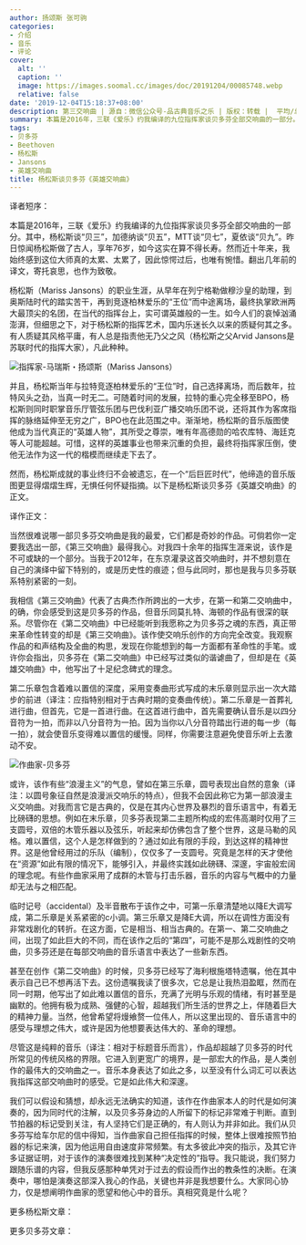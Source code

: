 ```yaml
---
author: 扬颂斯 张可驹
categories:
- 介绍
- 音乐
- 评论
cover:
  alt: ''
  caption: ''
  image: https://images.soomal.cc/images/doc/20191204/00085748.webp
  relative: false
date: '2019-12-04T15:18:37+08:00'
description: 第三交响曲 | 源自：微信公众号-品古典音乐之乐 | 版权：转载 |  平均/总评分：10.00/20
summary: 本篇是2016年，三联《爱乐》约我编译的九位指挥家谈贝多芬全部交响曲的一部分。其中，杨松斯谈“贝三”，加德纳谈“贝五”，MTT谈“贝七”，夏依谈“贝九”。昨日惊闻杨松斯做了古人，享年76岁，如今这实在算不得长寿。然而近十年来，我始终感到这位大师真的太累、太累了……
tags:
- 贝多芬
- Beethoven
- 杨松斯
- Jansons
- 英雄交响曲
title: 杨松斯谈贝多芬《英雄交响曲》
---
```


译者短序：

本篇是2016年，三联《爱乐》约我编译的九位指挥家谈贝多芬全部交响曲的一部分。其中，杨松斯谈“贝三”，加德纳谈“贝五”，MTT谈“贝七”，夏依谈“贝九”。昨日惊闻杨松斯做了古人，享年76岁，如今这实在算不得长寿。然而近十年来，我始终感到这位大师真的太累、太累了，因此惊愕过后，也唯有惋惜。翻出几年前的译文，寄托哀思，也作为致敬。

杨松斯（Mariss Jansons）的职业生涯，从早年在列宁格勒做穆沙皇的助理，到奥斯陆时代的踏实苦干，再到竞逐柏林爱乐的“王位”而中途离场，最终执掌欧洲两大最顶尖的名团，在当代的指挥台上，实可谓英雄般的一生。如今人们的哀悼汹涌澎湃，但细思之下，对于杨松斯的指挥艺术，国内乐迷长久以来的质疑何其之多。有人质疑其风格平庸，有人总是指责他无乃父之风（杨松斯之父Arvid Jansons是苏联时代的指挥大家），凡此种种。

![指挥家-马瑞斯・扬颂斯（Mariss Jansons）](https://images.soomal.cc/images/doc/20191204/00085747.webp)





并且，杨松斯当年与拉特竞逐柏林爱乐的“王位”时，自己选择离场，而后数年，拉特风头之劲，当真一时无二。可随着时间的发展，拉特的重心完全移至BPO，杨松斯则同时职掌音乐厅管弦乐团与巴伐利亚广播交响乐团不说，还将其作为客席指挥的脉络延伸至无穷之广，BPO也在此范围之中。渐渐地，杨松斯的音乐版图使他成为当代真正的“英雄人物”，其所受之尊崇，唯有年高德勋的哈农库特、海廷克等人可能超越。可惜，这样的英雄事业也带来沉重的负担，最终将指挥家压倒，使他无法作为这一代的楷模而继续走下去了。

然而，杨松斯成就的事业终归不会被遗忘，在一个“后巨匠时代”，他缔造的音乐版图更显得熠熠生辉，无惧任何怀疑指摘。以下是杨松斯谈贝多芬《英雄交响曲》的正文。

译作正文：

当然很难说哪一部贝多芬交响曲是我的最爱，它们都是奇妙的作品。可倘若你一定要我选出一部，《第三交响曲》最得我心。对我四十余年的指挥生涯来说，该作是不可或缺的一个部分。当我于2012年，在东京灌录这首交响曲时，并不想刻意在自己的演绎中留下特别的，或是历史性的痕迹；但与此同时，那也是我与贝多芬联系特别紧密的一刻。

我相信《第三交响曲》代表了古典杰作所跨出的一大步，在第一和第二交响曲中，的确，你会感受到这是贝多芬的作品，但音乐同莫扎特、海顿的作品有很深的联系。尽管你在《第二交响曲》中已经能听到我愿称之为贝多芬之魂的东西，真正带来革命性转变的却是《第三交响曲》。该作使交响乐创作的方向完全改变。我观察作品的和声结构及全曲的构思，发现在你能想到的每一方面都有革命性的手笔。或许你会指出，贝多芬在《第二交响曲》中已经写过类似的谐谑曲了，但却是在《英雄交响曲》中，他写出了十足纪念碑式的理念。

第二乐章包含着难以置信的深度，采用变奏曲形式写成的末乐章则显示出一次大踏步的前进（译注：应指特别相对于古典时期的变奏曲传统）。第二乐章是一首葬礼进行曲，但首先，它是一首进行曲。在这首进行曲中，首先需要确认音乐是以四分音符为一拍，而非以八分音符为一拍。因为当你以八分音符踏出行进的每一步（每一拍），就会使音乐变得难以置信的缓慢。同样，你需要注意避免使音乐听上去激动不安。

![作曲家-贝多芬](https://images.soomal.cc/images/doc/20150123/00048898.webp)





或许，该作有些“浪漫主义”的气息，譬如在第三乐章，圆号表现出自然的意象（译注：以圆号象征自然是浪漫派交响乐的特点），但我不会因此称它为第一部浪漫主义交响曲。对我而言它是古典的，仅是在其内心世界及暴烈的音乐语言中，有着无比磅礴的思想。例如在末乐章，贝多芬表现第二主题所构成的宏伟高潮时仅用了三支圆号，双倍的木管乐器以及弦乐，听起来却仿佛包含了整个世界，这是马勒的风格。难以置信，这个人是怎样做到的？通过如此有限的手段，到达这样的精神世界。这是他曾经用过的乐队（编制），仅仅多了一支圆号。究竟是怎样的天才使他在“资源”如此有限的情况下，能够引入，并最终实践如此磅礴、深邃，宇宙般宏阔的理念呢。有些作曲家采用了成群的木管与打击乐器，音乐的内容与气概中的力量却无法与之相匹配。

临时记号（accidental）及半音散布于该作之中，可第一乐章清楚地以降E大调写成，第二乐章是关系紧密的c小调。第三乐章又是降E大调，所以在调性方面没有非常戏剧化的转折。在这方面，它是相当、相当古典的。在第一、第二交响曲之间，出现了如此巨大的不同，而在该作之后的“第四”，可能不是那么戏剧性的交响曲，贝多芬还是在每部交响曲的音乐语言中表达了一些新东西。

甚至在创作《第二交响曲》的时候，贝多芬已经写了海利根施塔特遗嘱，他在其中表示自己已不想再活下去。这份遗嘱我读了很多次，它总是让我热泪盈眶，然而在同一时期，他写出了如此难以置信的音乐，充满了光明与乐观的情绪，有时甚至是幽默的。他拥有极为成熟、强健的心智，超越我们所生活的世界之上，伴随着巨大的精神力量。当然，他曾希望将熳飨赘一位伟人，所以这里出现的、音乐语言中的感受与理想之伟大，或许是因为他想要表达伟大的、革命的理想。

尽管这是纯粹的音乐（译注：相对于标题音乐而言），作品却超越了贝多芬的时代所常见的传统风格的界限。它进入到更宽广的境界，是一部宏大的作品，是人类创作的最伟大的交响曲之一。音乐本身表达了如此之多，以至没有什么词汇可以表达我指挥这部交响曲时的感受。它是如此伟大和深邃。

我们可以假设和猜想，却永远无法确实的知道，该作在作曲家本人的时代是如何演奏的，因为同时代的注解，以及贝多芬身边的人所留下的标记非常难于判断。直到节拍器的标记受到关注，有人坚持它们是正确的，有人则认为并非如此。我们从贝多芬写给车尔尼的信中得知，当作曲家自己担任指挥的时候，整体上很难按照节拍器的标记来演，因为他运用自由速度非常频繁。有太多彼此冲突的指示，及其它许多证据证明，对于该作的演奏很难找到某种“决定性的”指导。我只能说，我们努力跟随乐谱的内容，但我反感那种单凭对于过去的假设而作出的教条性的决断。在演奏中，哪怕是演奏这部深入我心的作品，关键也并非是我想要什么。大家同心协力，仅是想阐明作曲家的愿望和他心中的音乐。真相究竟是什么呢？

更多杨松斯文章：





















更多贝多芬文章：